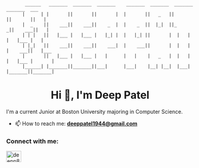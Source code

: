 ```
       ______   _______  _______  _______    _______  _______  _______  _______  ___     
      |      | |       ||       ||       |  |       ||   _   ||       ||       ||   |    
      |  _    ||    ___||    ___||    _  |  |    _  ||  |_|  ||_     _||    ___||   |    
      | | |   ||   |___ |   |___ |   |_| |  |   |_| ||       |  |   |  |   |___ |   |    
      | |_|   ||    ___||    ___||    ___|  |    ___||       |  |   |  |    ___||   |___ 
      |       ||   |___ |   |___ |   |      |   |    |   _   |  |   |  |   |___ |       |
      |______| |_______||_______||___|      |___|    |__| |__|  |___|  |_______||_______|
```


<h1 align="center">Hi 👋, I'm Deep Patel</h1>

I'm a current Junior at Boston University majoring in Computer Science. 

- 📫 How to reach me: **deeppatel1944@gmail.com**

<h3 align="left">Connect with me:</h3>
<p align="left">
<a href="https://linkedin.com/in/deepp805" target="blank"><img align="center" src="https://raw.githubusercontent.com/rahuldkjain/github-profile-readme-generator/master/src/images/icons/Social/linked-in-alt.svg" alt="deepp805" height="30" width="40" /></a>
</p>
